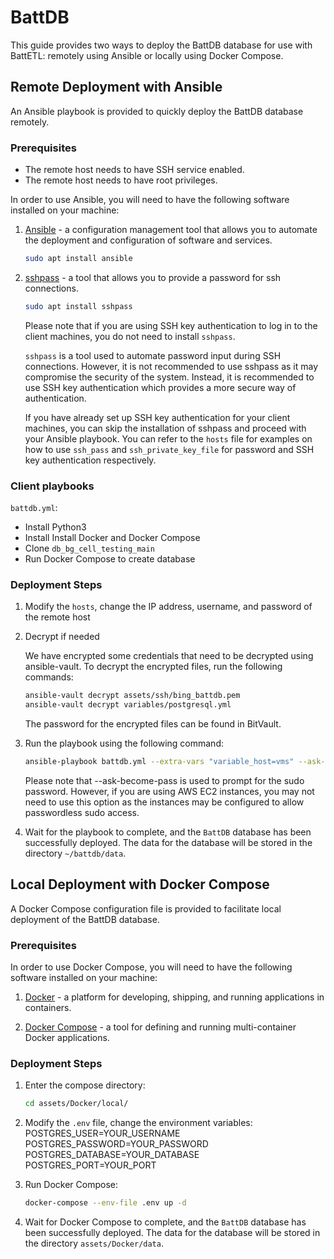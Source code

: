 # BattDB

This guide provides two ways to deploy the BattDB database for use with BattETL: remotely using Ansible or locally using Docker Compose.

## Remote Deployment with Ansible

An Ansible playbook is provided to quickly deploy the BattDB database remotely.

### Prerequisites

- The remote host needs to have SSH service enabled.
- The remote host needs to have root privileges.

In order to use Ansible, you will need to have the following software installed on your machine:

1. [Ansible](https://www.ansible.com) - a configuration management tool that allows you to automate the deployment and configuration of software and services.

    ```sh
    sudo apt install ansible
    ```

2. [sshpass](https://linux.die.net/man/1/sshpass) - a tool that allows you to provide a password for ssh connections.

    ```sh
    sudo apt install sshpass
    ```

    Please note that if you are using SSH key authentication to log in to the client machines, you do not need to install `sshpass`.

    `sshpass` is a tool used to automate password input during SSH connections. However, it is not recommended to use sshpass as it may compromise the security of the system. Instead, it is recommended to use SSH key authentication which provides a more secure way of authentication.

    If you have already set up SSH key authentication for your client machines, you can skip the installation of sshpass and proceed with your Ansible playbook. You can refer to the `hosts` file for examples on how to use `ssh_pass` and `ssh_private_key_file` for password and SSH key authentication respectively.

### Client playbooks

`battdb.yml`:

- Install Python3
- Install Install Docker and Docker Compose
- Clone `db_bg_cell_testing_main`
- Run Docker Compose to create database

### Deployment Steps

1. Modify the `hosts`, change the IP address, username, and password of the remote host

2. Decrypt if needed

    We have encrypted some credentials that need to be decrypted using ansible-vault.
    To decrypt the encrypted files, run the following commands:

    ```sh
    ansible-vault decrypt assets/ssh/bing_battdb.pem
    ansible-vault decrypt variables/postgresql.yml
    ```

    The password for the encrypted files can be found in BitVault.

3. Run the playbook using the following command:

    ```sh
    ansible-playbook battdb.yml --extra-vars "variable_host=vms" --ask-become-pass
    ```

    Please note that --ask-become-pass is used to prompt for the sudo password. However, if you are using AWS EC2 instances, you may not need to use this option as the instances may be configured to allow passwordless sudo access.

4. Wait for the playbook to complete, and the `BattDB` database has been successfully deployed. The data for the database will be stored in the directory `~/battdb/data`.

## Local Deployment with Docker Compose

A Docker Compose configuration file is provided to facilitate local deployment of the BattDB database.

### Prerequisites

In order to use Docker Compose, you will need to have the following software installed on your machine:

1. [Docker](https://www.docker.com) - a platform for developing, shipping, and running applications in containers.

2. [Docker Compose](https://docs.docker.com/compose) - a tool for defining and running multi-container Docker applications.

### Deployment Steps

1. Enter the compose directory:

    ```sh
    cd assets/Docker/local/
    ```

2. Modify the `.env` file, change the environment variables:  
    POSTGRES_USER=YOUR_USERNAME  
    POSTGRES_PASSWORD=YOUR_PASSWORD  
    POSTGRES_DATABASE=YOUR_DATABASE  
    POSTGRES_PORT=YOUR_PORT  

3. Run Docker Compose:

    ```sh
    docker-compose --env-file .env up -d
    ```

4. Wait for Docker Compose to complete, and the `BattDB` database has been successfully deployed. The data for the database will be stored in the directory `assets/Docker/data`.

